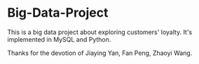 # Big-Data-Project
This is a big data project about exploring customers' loyalty. It's implemented in MySQL and Python.

Thanks for the devotion of Jiaying Yan, Fan Peng, Zhaoyi Wang.
